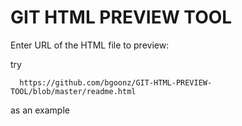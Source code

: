 # GIT HTML PREVIEW TOOL

Enter URL of the HTML file to preview:

try

      https://github.com/bgoonz/GIT-HTML-PREVIEW-TOOL/blob/master/readme.html


as an example
